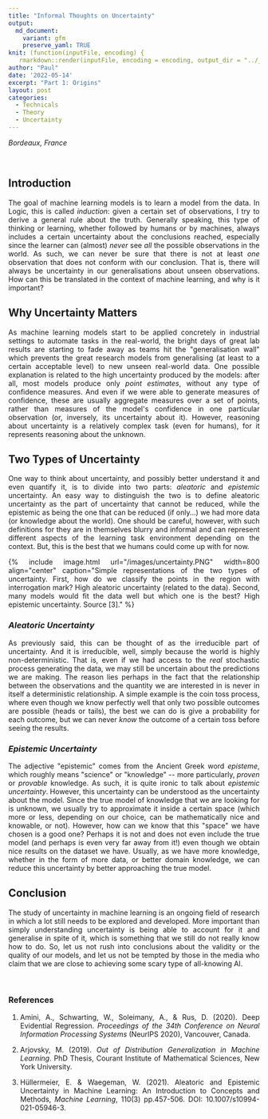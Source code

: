 ```yaml
---
title: "Informal Thoughts on Uncertainty"
output:
  md_document:
    variant: gfm
    preserve_yaml: TRUE
knit: (function(inputFile, encoding) {
   rmarkdown::render(inputFile, encoding = encoding, output_dir = "../_posts") })
author: "Paul"
date: '2022-05-14'
excerpt: "Part 1: Origins"
layout: post
categories:
  - Technicals
  - Theory
  - Uncertainty
---
```


<style>body {text-align: justify}</style>


*Bordeaux, France*

&nbsp;

## **Introduction**

The goal of machine learning models is to learn a model from the data. In Logic, this is called *induction*: given a certain set of observations, I try to derive a general rule about the truth. Generally speaking, this type of thinking or learning, whether followed by humans or by machines, always includes a certain uncertainty about the conclusions reached, especially since the learner can (almost) *never* see *all* the possible observations in the world. As such, we can never be sure that there is not at least *one* observation that does not conform with our conclusion. That is, there will always be uncertainty in our generalisations about unseen observations. How can this be translated in the context of machine learning, and why is it important? 


## **Why Uncertainty Matters**

As machine learning models start to be applied concretely in industrial settings to automate tasks in the real-world, the bright days of great lab results are starting to fade away as teams hit the "generalisation wall" which prevents the great research models from generalising (at least to a certain acceptable level) to new unseen real-world data. One possible explanation is related to the high uncertainty produced by the models: after all, most models produce only *point estimates*, without any type of confidence measures. And even if we were able to generate measures of confidence, these are usually aggregate measures over a set of points, rather than measures of the model's confidence in one particular observation (or, inversely, its uncertainty about it). However, reasoning about uncertainty is a relatively complex task (even for humans), for it represents reasoning about the unknown. 

## **Two Types of Uncertainty**
One way to think about uncertainty, and possibly better understand it and even quantify it, is to divide into two parts: *aleatoric* and *epistemic* uncertainty. An easy way to distinguish the two is to define aleatoric uncertainty as the part of uncertainty that cannot be reduced, while the epistemic as being the one that can be reduced (if only...) we had more data (or knowledge about the world). One should be careful, however, with such definitions for they are in themselves blurry and informal and can represent different aspects of the learning task environment depending on the context. But, this is the best that we humans could come up with for now.



{% include image.html url="/images/uncertainty.PNG" width=800 align="center" caption="Simple representations of the two types of uncertainty. First, how do we classify the points in the region with interrogation mark? High aleatoric uncertainty (related to the data). Second, many models would fit the data well but which one is the best? High epistemic uncertainty. Source [3]." %}


### ***Aleatoric Uncertainty***
As previously said, this can be thought of as the irreducible part of uncertainty. And it is irreducible, well, simply because the world is highly non-deterministic. That is, even if we had access to the *real* stochastic process generating the data, we may still be uncertain about the predictions we are making. The reason lies perhaps in the fact that the relationship between the observations and the quantity we are interested in is never in itself a deterministic relationship. A simple example is the coin toss process, where even though we know perfectly well that only two possible outcomes are possible (heads or tails), the best we can do is give a probability for each outcome, but we can never *know* the outcome of a certain toss before seeing the results.

### ***Epistemic Uncertainty***


The adjective "epistemic" comes from the Ancient Greek word *episteme*, which roughly means "science" or "knowledge" -- more particularly, *proven* or *provable* knowledge. As such, it is quite ironic to talk about *epistemic uncertainty*. However, this uncertainty can be understood as the uncertainty about the model. Since the true model of knowledge that we are looking for is unknown, we usually try to approximate it inside a certain space (which more or less, depending on our choice, can be mathematically nice and knowable, or not). However, how can we know that this "space" we have chosen is a good one? Perhaps it is not and does not even include the true model (and perhaps is even very far away from it!) even though we obtain nice results on the dataset we have. Usually, as we have more knowledge, whether in the form of more data, or better domain knowledge, we can reduce this uncertainty by better approaching the true model.


## **Conclusion**
The study of uncertainty in machine learning is an ongoing field of research in which a lot still needs to be explored and developed. More important than simply understanding uncertainty is being able to account for it and generalise in spite of it, which is something that we still do not really know how to do. So, let us not rush into conclusions about the validity or the quality of our models, and let us not be tempted by those in the media who claim that we are close to achieving some scary type of all-knowing AI. 

&nbsp;


### **References**

1. Amini, A., Schwarting, W., Soleimany, A., & Rus, D. (2020). Deep Evidential Regression. *Proceedings of the 34th Conference on Neural Information Processing Systems* (NeurIPS 2020), Vancouver, Canada.

2. Arjovsky, M. (2019). *Out of Distribution Generalization in Machine Learning*. PhD Thesis, Courant Institute of Mathematical Sciences, New York University. 

3. Hüllermeier, E. & Waegeman, W. (2021). Aleatoric and Epistemic Uncertainty in Machine Learning: An Introduction to Concepts and Methods, *Machine Learning*, 110(3) pp.457-506. DOI: 10.1007/s10994-021-05946-3.

